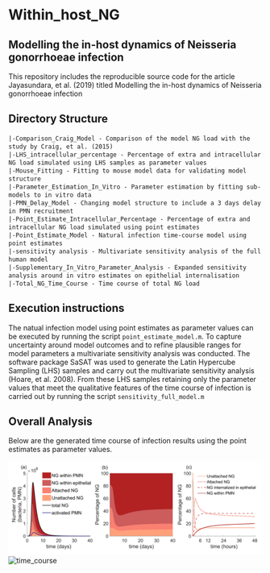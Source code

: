 # Within_host_NG
## Modelling the in-host dynamics of Neisseria gonorrhoeae infection

This repository includes the reproducible source code for the article Jayasundara, et al. (2019) titled Modelling the in-host dynamics of Neisseria gonorrhoeae infection
## Directory Structure
```
|-Comparison_Craig_Model - Comparison of the model NG load with the study by Craig, et al. (2015)
|-LHS_intracellular_percentage - Percentage of extra and intracellular NG load simulated using LHS samples as parameter values
|-Mouse_Fitting - Fitting to mouse model data for validating model structure
|-Parameter_Estimation_In_Vitro - Parameter estimation by fitting sub-models to in vitro data
|-PMN_Delay_Model - Changing model structure to include a 3 days delay in PMN recruitment
|-Point_Estimate_Intracellular_Percentage - Percentage of extra and intracellular NG load simulated using point estimates
|-Point_Estimate_Model - Natural infection time-course model using point estimates
|-sensitivity analysis - Multivariate sensitivity analysis of the full human model 
|-Supplementary_In_Vitro_Parameter_Analysis - Expanded sensitivity analysis around in vitro estimates on epithelial internalisation 
|-Total_NG_Time_Course - Time course of total NG load
```
## Execution instructions
The natual infection model using point estimates as parameter values can be executed by running the script ```point_estimate_model.m```. To capture uncertainty around model outcomes and to refine plausible ranges for model parameters a multivariate sensitivity analysis was conducted. The software package SaSAT was used to generate the Latin Hypercube Sampling (LHS) samples and carry out the multivariate sensitivity analysis (Hoare, et al. 2008). From these LHS samples retaining only the parameter values that meet the qualitative features of the time course of infection is carried out by running the script ```sensitivity_full_model.m```
## Overall Analysis

Below are the generated time course of infection results using the point estimates as parameter values. 

![cell_percentage](images/Figure3.jpg)
![time_course](images/Figure4.jpg)
